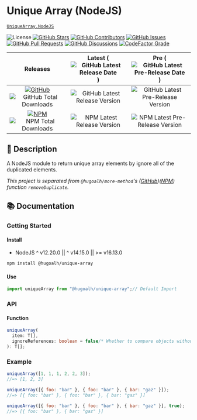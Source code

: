 # Unique Array (NodeJS)

[`UniqueArray.NodeJS`](https://github.com/hugoalh-studio/unique-array-nodejs)

![License](https://img.shields.io/static/v1?label=License&message=MIT&style=flat-square "License")
[![GitHub Stars](https://img.shields.io/github/stars/hugoalh-studio/unique-array-nodejs?label=Stars&logo=github&logoColor=ffffff&style=flat-square "GitHub Stars")](https://github.com/hugoalh-studio/unique-array-nodejs/stargazers)
[![GitHub Contributors](https://img.shields.io/github/contributors/hugoalh-studio/unique-array-nodejs?label=Contributors&logo=github&logoColor=ffffff&style=flat-square "GitHub Contributors")](https://github.com/hugoalh-studio/unique-array-nodejs/graphs/contributors)
[![GitHub Issues](https://img.shields.io/github/issues-raw/hugoalh-studio/unique-array-nodejs?label=Issues&logo=github&logoColor=ffffff&style=flat-square "GitHub Issues")](https://github.com/hugoalh-studio/unique-array-nodejs/issues)
[![GitHub Pull Requests](https://img.shields.io/github/issues-pr-raw/hugoalh-studio/unique-array-nodejs?label=Pull%20Requests&logo=github&logoColor=ffffff&style=flat-square "GitHub Pull Requests")](https://github.com/hugoalh-studio/unique-array-nodejs/pulls)
[![GitHub Discussions](https://img.shields.io/github/discussions/hugoalh-studio/unique-array-nodejs?label=Discussions&logo=github&logoColor=ffffff&style=flat-square "GitHub Discussions")](https://github.com/hugoalh-studio/unique-array-nodejs/discussions)
[![CodeFactor Grade](https://img.shields.io/codefactor/grade/github/hugoalh-studio/unique-array-nodejs?label=Grade&logo=codefactor&logoColor=ffffff&style=flat-square "CodeFactor Grade")](https://www.codefactor.io/repository/github/hugoalh-studio/unique-array-nodejs)

| **Releases** | **Latest** (![GitHub Latest Release Date](https://img.shields.io/github/release-date/hugoalh-studio/unique-array-nodejs?label=&style=flat-square "GitHub Latest Release Date")) | **Pre** (![GitHub Latest Pre-Release Date](https://img.shields.io/github/release-date-pre/hugoalh-studio/unique-array-nodejs?label=&style=flat-square "GitHub Latest Pre-Release Date")) |
|:-:|:-:|:-:|
| [![GitHub](https://img.shields.io/badge/GitHub-181717?logo=github&logoColor=ffffff&style=flat-square "GitHub")](https://github.com/hugoalh-studio/unique-array-nodejs/releases) ![GitHub Total Downloads](https://img.shields.io/github/downloads/hugoalh-studio/unique-array-nodejs/total?label=&style=flat-square "GitHub Total Downloads") | ![GitHub Latest Release Version](https://img.shields.io/github/release/hugoalh-studio/unique-array-nodejs?sort=semver&label=&style=flat-square "GitHub Latest Release Version") | ![GitHub Latest Pre-Release Version](https://img.shields.io/github/release/hugoalh-studio/unique-array-nodejs?include_prereleases&sort=semver&label=&style=flat-square "GitHub Latest Pre-Release Version") |
| [![NPM](https://img.shields.io/badge/NPM-CB3837?logo=npm&logoColor=ffffff&style=flat-square "NPM")](https://www.npmjs.com/package/@hugoalh/unique-array) ![NPM Total Downloads](https://img.shields.io/npm/dt/@hugoalh/unique-array?label=&style=flat-square "NPM Total Downloads") | ![NPM Latest Release Version](https://img.shields.io/npm/v/@hugoalh/unique-array/latest?label=&style=flat-square "NPM Latest Release Version") | ![NPM Latest Pre-Release Version](https://img.shields.io/npm/v/@hugoalh/unique-array/pre?label=&style=flat-square "NPM Latest Pre-Release Version") |

## 📝 Description

A NodeJS module to return unique array elements by ignore all of the duplicated elements.

*This project is separated from `@hugoalh/more-method`'s ([GitHub](https://github.com/hugoalh-studio/more-method-nodejs))([NPM](https://www.npmjs.com/package/@hugoalh/more-method)) function `removeDuplicate`.*

## 📚 Documentation

### Getting Started

#### Install

- NodeJS ^ v12.20.0 \|\| ^ v14.15.0 \|\| >= v16.13.0

```sh
npm install @hugoalh/unique-array
```

#### Use

```js
import uniqueArray from "@hugoalh/unique-array";// Default Import
```

### API

#### Function

```ts
uniqueArray(
  item: T[],
  ignoreReferences: boolean = false/* Whether to compare objects without compare their reference points. */
): T[];
```

### Example

```js
uniqueArray([1, 1, 1, 2, 2, 3]);
//=> [1, 2, 3]

uniqueArray([{ foo: "bar" }, { foo: "bar" }, { bar: "gaz" }]);
//=> [{ foo: "bar" }, { foo: "bar" }, { bar: "gaz" }]

uniqueArray([{ foo: "bar" }, { foo: "bar" }, { bar: "gaz" }], true);
//=> [{ foo: "bar" }, { bar: "gaz" }]
```

